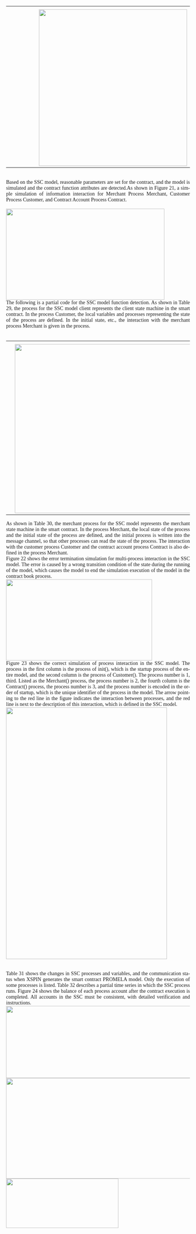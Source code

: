 <html>

<head>
<meta http-equiv=Content-Type content="text/html; charset=gb2312">
<meta name=Generator content="Microsoft Word 15 (filtered)">
<style>
<!--
 /* Font Definitions */
 @font-face
	{font-family:"Cambria Math";
	panose-1:2 4 5 3 5 4 6 3 2 4;}
@font-face
	{font-family:等线;
	panose-1:2 1 6 0 3 1 1 1 1 1;}
@font-face
	{font-family:"\@等线";
	panose-1:2 1 6 0 3 1 1 1 1 1;}
 /* Style Definitions */
 p.MsoNormal, li.MsoNormal, div.MsoNormal
	{margin:0cm;
	margin-bottom:.0001pt;
	text-align:justify;
	text-justify:inter-ideograph;
	font-size:10.5pt;
	font-family:等线;}
.MsoChpDefault
	{font-family:等线;}
 /* Page Definitions */
 @page WordSection1
	{size:595.3pt 841.9pt;
	margin:72.0pt 90.0pt 72.0pt 90.0pt;
	layout-grid:15.6pt;}
div.WordSection1
	{page:WordSection1;}
-->
</style>

</head>

<body lang=ZH-CN style='text-justify-trim:punctuation'>

<div class=WordSection1 style='layout-grid:15.6pt'>

<p class=MsoNormal>

<table cellpadding=0 cellspacing=0>
 <tr>
  <td width=69 height=0></td>
 </tr>
 <tr>
  <td></td>
  <td><img width=406 height=428
  src="Contract%20behavior%20model%20analysis.files/image001.jpg"></td>
 </tr>
</table>

<br clear=ALL>
<span lang=EN-US>Based on the SSC model, reasonable parameters are set for the
contract, and the model is simulated and the contract function attributes are
detected.As shown in Figure 21, a simple simulation of information interaction
for Merchant Process Merchant, Customer Process Customer, and Contract Account
Process Contract.</span></p>

<p class=MsoNormal><span lang=EN-US>&nbsp;</span></p>

<p class=MsoNormal><img width=434 height=249
src="Contract%20behavior%20model%20analysis.files/image002.jpg"><br clear=ALL>
<span lang=EN-US>The following is a partial code for the SSC model function
detection. As shown in Table 29, the process for the SSC model client
represents the client state machine in the smart contract. In the process
Customer, the local variables and processes representing the state of the
process are defined. In the initial state, etc., the interaction with the
merchant process Merchant is given in the process.</span></p>

<p class=MsoNormal><span lang=EN-US>&nbsp;</span></p>

<p class=MsoNormal>

<table cellpadding=0 cellspacing=0 align=left>
 <tr>
  <td width=20 height=0></td>
 </tr>
 <tr>
  <td></td>
  <td><img width=534 height=462
  src="Contract%20behavior%20model%20analysis.files/image003.jpg"></td>
 </tr>
</table>

<br clear=ALL>
</p>

<p class=MsoNormal><span lang=EN-US>As shown in Table 30, the merchant process
for the SSC model represents the merchant state machine in the smart contract.
In the process Merchant, the local state of the process and the initial state
of the process are defined, and the initial process is written into the message
channel, so that other processes can read the state of the process. The
interaction with the customer process Customer and the contract account process
Contract is also defined in the process Merchant.</span></p>

<p class=MsoNormal><span lang=EN-US>Figure 22 shows the error termination
simulation for multi-process interaction in the SSC model. The error is caused
by a wrong transition condition of the state during the running of the model,
which causes the model to end the simulation execution of the model in the
contract book process.</span></p>

<p class=MsoNormal><span lang=EN-US><img width=400 height=222 id="图片 7"
src="Contract%20behavior%20model%20analysis.files/image004.jpg"></span></p>

<p class=MsoNormal><span lang=EN-US>Figure 23 shows the correct simulation of
process interaction in the SSC model. The process in the first column is the
process of init(), which is the startup process of the entire model, and the
second column is the process of Customer(). The process number is 1, third.
Listed as the Merchant() process, the process number is 2, the fourth column is
the Contract() process, the process number is 3, and the process number is
encoded in the order of startup, which is the unique identifier of the process
in the model. The arrow pointing to the red line in the figure indicates the
interaction between processes, and the red line is next to the description of
this interaction, which is defined in the SSC model.</span></p>

<p class=MsoNormal><span lang=EN-US><img width=441 height=688 id="图片 8"
src="Contract%20behavior%20model%20analysis.files/image005.jpg"></span></p>

<p class=MsoNormal><span lang=EN-US>&nbsp;</span></p>

<p class=MsoNormal><span lang=EN-US>&nbsp;</span></p>

<p class=MsoNormal><span lang=EN-US>Table 31 shows the changes in SSC processes
and variables, and the communication status when XSPIN generates the smart
contract PROMELA model. Only the execution of some processes is listed. Table
32 describes a partial time series in which the SSC process runs. Figure 24
shows the balance of each process account after the contract execution is
completed. All accounts in the SSC must be consistent, with detailed
verification and instructions.</span></p>

<p class=MsoNormal><span lang=EN-US><img width=554 height=197 id="图片 9"
src="Contract%20behavior%20model%20analysis.files/image006.jpg"><img width=554
height=275 id="图片 10"
src="Contract%20behavior%20model%20analysis.files/image007.jpg"><img width=308
height=135 id="图片 11"
src="Contract%20behavior%20model%20analysis.files/image008.jpg"></span></p>

</div>

</body>

</html>
